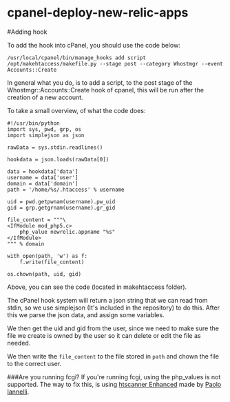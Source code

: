 cpanel-deploy-new-relic-apps
============================

#Adding hook

To add the hook into cPanel, you should use the code below:

	/usr/local/cpanel/bin/manage_hooks add script /opt/makehtaccess/makefile.py --stage post --category Whostmgr --event Accounts::Create
	
In general what you do, is to add a script, to the post stage of the Whostmgr::Accounts::Create hook of cpanel, this will be run after the creation of a new account.

To take a small overview, of what the code does:

```
#!/usr/bin/python
import sys, pwd, grp, os
import simplejson as json

rawData = sys.stdin.readlines()

hookdata = json.loads(rawData[0])

data = hookdata['data']
username = data['user']
domain = data['domain']
path = '/home/%s/.htaccess' % username

uid = pwd.getpwnam(username).pw_uid
gid = grp.getgrnam(username).gr_gid

file_content = """\
<IfModule mod_php5.c>
    php_value newrelic.appname "%s"
</IfModule>
""" % domain

with open(path, 'w') as f:
    f.write(file_content)

os.chown(path, uid, gid)
```
	
Above, you can see the code (located in makehtaccess folder).

The cPanel hook system will return a json string that we can read from stdin, so we use simplejson (It's included in the repository) to do this. After this we parse the json data, and assign some variables.

We then get the uid and gid from the user, since we need to make sure the file we create is owned by the user so it can delete or edit the file as needed.

We then write the `file_content` to the file stored in `path` and chown the file to the correct user.

###Are you running fcgi?
If you're running fcgi, using the php_values is not supported. The way to fix this, is using [htscanner Enhanced](https://github.com/piannelli/htscanner-enhanced) made by [Paolo Iannelli](http://www.paoloiannelli.com/).